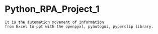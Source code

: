 # Python_RPA_Project_1
```
It is the automation movement of information
from Excel to ppt with the openpyxl, pyautogui, pyperclip library.
```

